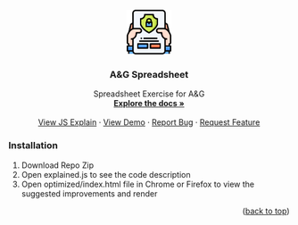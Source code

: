 <div id="top"></div>

<!-- PROJECT LOGO -->
<br />
<div align="center">
  <a href="https://github.com/icgarzon/A-G_CodeExplain">
    <img src=".common/project.svg" alt="Logo" width="80" height="80">
  </a>

  <h3 align="center">A&G Spreadsheet</h3>

  <p align="center">
    Spreadsheet Exercise for A&G
    <br />
    <a href="https://github.com/icgarzon/A-G_CodeExplain"><strong>Explore the docs »</strong></a>
    <br />
    <br />
    <a href="https://ivangarzon.dev/git/ag/explain.js">View JS Explain</a>
    ·
    <a href="https://ivangarzon.dev/git/ag/index.html">View Demo</a>
    ·
    <a href="https://github.com/icgarzon/A-G_CodeExplain/issues">Report Bug</a>
    ·
    <a href="https://github.com/icgarzon/A-G_CodeExplain/issues">Request Feature</a>
  </p>
</div>

<!-- GETTING STARTED -->
### Installation

1. Download Repo Zip
2. Open explained.js to see the code description
3. Open optimized/index.html file in Chrome or Firefox to view the suggested improvements and render

<p align="right">(<a href="#top">back to top</a>)</p>